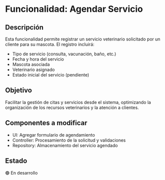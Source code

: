 # Funcionalidad: Agendar Servicio

## Descripción
Esta funcionalidad permite registrar un servicio veterinario solicitado por un cliente para su mascota. El registro incluirá:
- Tipo de servicio (consulta, vacunación, baño, etc.)
- Fecha y hora del servicio
- Mascota asociada
- Veterinario asignado
- Estado inicial del servicio (pendiente)

## Objetivo
Facilitar la gestión de citas y servicios desde el sistema, optimizando la organización de los recursos veterinarios y la atención a clientes.

## Componentes a modificar
- UI: Agregar formulario de agendamiento
- Controller: Procesamiento de la solicitud y validaciones
- Repository: Almacenamiento del servicio agendado

## Estado
🟢 En desarrollo